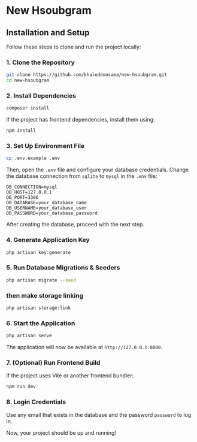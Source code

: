 # New Hsoubgram

## Installation and Setup

Follow these steps to clone and run the project locally:

### 1. Clone the Repository
```bash
git clone https://github.com/khaleddoosama/new-hsoubgram.git
cd new-hsoubgram
```

### 2. Install Dependencies
```bash
composer install
```
If the project has frontend dependencies, install them using:
```bash
npm install
```

### 3. Set Up Environment File
```bash
cp .env.example .env
```
Then, open the `.env` file and configure your database credentials. Change the database connection from `sqlite` to `mysql` in the `.env` file:
```env
DB_CONNECTION=mysql
DB_HOST=127.0.0.1
DB_PORT=3306
DB_DATABASE=your_database_name
DB_USERNAME=your_database_user
DB_PASSWORD=your_database_password
```
After creating the database, proceed with the next step.

### 4. Generate Application Key
```bash
php artisan key:generate
```

### 5. Run Database Migrations & Seeders
```bash
php artisan migrate --seed
```
### then make storage linking
```bash
php artisan storage:link 
```
### 6. Start the Application
```bash
php artisan serve
```
The application will now be available at `http://127.0.0.1:8000`.

### 7. (Optional) Run Frontend Build
If the project uses Vite or another frontend bundler:
```bash
npm run dev
```

### 8. Login Credentials
Use any email that exists in the database and the password `password` to log in.

Now, your project should be up and running!
